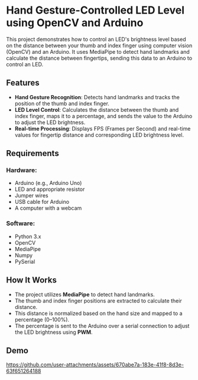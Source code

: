 # Hand Gesture-Controlled LED Level using OpenCV and Arduino

This project demonstrates how to control an LED's brightness level based on the distance between your thumb and index finger using computer vision (OpenCV) and an Arduino. It uses MediaPipe to detect hand landmarks and calculate the distance between fingertips, sending this data to an Arduino to control an LED.

## Features
- **Hand Gesture Recognition**: Detects hand landmarks and tracks the position of the thumb and index finger.
- **LED Level Control**: Calculates the distance between the thumb and index finger, maps it to a percentage, and sends the value to the Arduino to adjust the LED brightness.
- **Real-time Processing**: Displays FPS (Frames per Second) and real-time values for fingertip distance and corresponding LED brightness level.

## Requirements

### Hardware:
- Arduino (e.g., Arduino Uno)
- LED and appropriate resistor
- Jumper wires
- USB cable for Arduino
- A computer with a webcam

### Software:
- Python 3.x
- OpenCV
- MediaPipe
- Numpy
- PySerial


## How It Works

- The project utilizes **MediaPipe** to detect hand landmarks.
- The thumb and index finger positions are extracted to calculate their distance.
- This distance is normalized based on the hand size and mapped to a percentage (0–100%).
- The percentage is sent to the Arduino over a serial connection to adjust the LED brightness using **PWM**.

## Demo
https://github.com/user-attachments/assets/670abe7a-183e-41f8-8d3e-63f651264188


